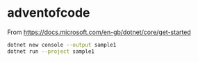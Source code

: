 # adventofcode

From <https://docs.microsoft.com/en-gb/dotnet/core/get-started>

```sh
dotnet new console --output sample1
dotnet run --project sample1
```
